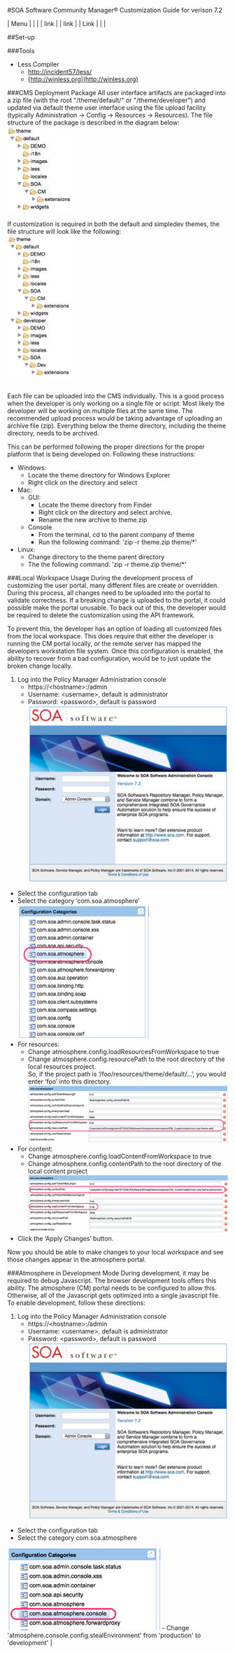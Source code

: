 #SOA Software Community Manager&reg; Customization Guide for verison 7.2

| Menu | |
| | link |
  | link |
  | Link | |
|

##Set-up

###Tools
- Less Compiler
  - [http://incident57/less/](http://incident57/less/)
  - [http://winless.org](http://winless.org)
  
###CMS Deployment Package
All user interface artifacts are packaged into a zip file (with the root "/theme/default/" or "/theme/developer") and updated via default theme user interface using the file upload facility (typically Administration -> Config -> Resources -> Resources).  The file structure of the package is described in the diagram below:<br/>
<img src="defaultFolderStructure.png" width="150px"><br/><br/>
If customization is required in both the default and simpledev themes, the file structure will look like the following:<br/>
<img src="bothFolderStructure.png" width="150px"><br/><br/>

Each file can be uploaded into the CMS individually.  This is a good process when the developer is only working on a single file or script.  Most likely the developer will be working on multiple files at the same time.  The recommended upload process would be taking advantage of uploading an archive file (zip).  Everything below the theme directory, including the theme directory, needs to be archived.

This can be performed following the proper directions for the proper platform that is being developed on.  Following these instructions:

- Windows:<br/>
    - Locate the theme directory for Windows Explorer
    - Right click on the directory and select
-  Mac:
    -  GUI:
        -  Locate the theme directory from Finder
        -  Right click on the directory and select archive.
        -  Rename the new archive to theme.zip
    -  Console
        - From the terminal, cd to the parent company of theme
        - Run the following command: 'zip -r theme.zip theme/*'
- Linux:
    - Change directory to the theme parent directory
    - The the following command: 'zip -r theme.zip theme/*'

###Local Workspace Usage
During the development process of customizing the user portal, many different files are create or overridden.  During this process, all changes need to be uploaded into the portal to validate correctness.  If a breaking change is uploaded to the portal, it could possible make the portal unusable.  To back out of this, the developer would be required to delete the customization using the API framework.

To prevent this, the developer has an option of loading all customized files from the local workspace.  This does require that either the developer is running the CM portal locally, or the remote server has mapped the developers workstation file system.  Once this configuration is enabled, the ability to recover from a bad configuration, would be to just update the broken change locally.

1. Log into the Policy Manager Administration console
	- https://\<hostname>:<port>/admin
	- Username: \<username>, default is administrator
	- Password: \<password>, default is password<br/>
![Sign In Screen](signin.png)
- Select the configuration tab
- Select the category ‘com.soa.atmosphere’<br/>
![com.soa.atmosphere](atmosphereCategory.png)
- For resources:
	- Change atmosphere.config.loadResourcesFromWorkspace to true
	- Change atmosphere.config.resourcePath to the root directory of the local resources project.<br/>
So, if the project path is ‘/foo/resources/theme/default/…’, you would enter ‘foo’ into this directory.<br/>
![Load from resources](resourcePath.png)
- For content:
	- Change atmosphere.config.loadContentFromWorkspace to true
	- Change atmosphere.config.contentPath to the root directory of the local content project<br/>
![Load from Content](contentPath.png)
- Click the ‘Apply Changes’ button.

Now you should be able to make changes to your local workspace and see those changes appear in the atmosphere portal.

###Atmosphere in Development Mode
During development, it may be required to debug Javascript.  The browser development tools offers this ability.  The atmosphere (CM) portal needs to be configured to allow this.  Otherwise, all of the Javascript gets optimized into a single javascript file.  To enable development, follow these directions:

1. Log into the Policy Manager Administration console
	- https://\<hostname>:<port>/admin
	- Username: \<username>, default is administrator
	- Password: \<password>, default is password<br/>
![Sign In Screen](signin.png)
- Select the configuration tab
- Select the category com.soa.atmosphere<br/>
<img src="categoryAtmosphereConsole.png" width="350px">
- Change 'atmosphere.console.config.stealEnvironment' from 'production' to 'development' |